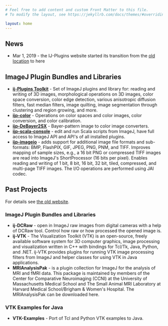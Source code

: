 ```yaml
---
# Feel free to add content and custom Front Matter to this file.
# To modify the layout, see https://jekyllrb.com/docs/themes/#overriding-theme-defaults

layout: home
---
```


## News
* Mar 1, 2019 - the IJ-Plugins website started its transition from the [old location](https://ij-plugins.sourceforge.net/) to here

## ImageJ Plugin Bundles and Libraries
* **[ij-Plugins Toolkit](https://github.com/ij-plugins)** - Set of ImageJ plugins and library for: reading and writing of 3D images, morphological operations on 3D images, color space conversion, color edge detection, various anisotropic diffusion filters, fast median filters, image quilting, image segmentation through clustering and region growing, and more.
* **[ijp-color](https://github.com/ij-plugins/ijp-color)** - Operations on color spaces and color images, color conversion, and color calibration. 
* **[ijp-DeBayer2SX](https://github.com/ij-plugins/ijp-DeBayer2SX)** - Bayer-pattern image to color image converters.
* **[ijp-scala-console](https://github.com/ij-plugins/ijp-scala-console)** - edit and run Scala scripts from ImageJ, have full access to ImageJ API and API's of all installed plugins.
* **[ijp-imageio](https://github.com/ij-plugins/ijp-imageio)** - adds support for additional image file formats and sub-formats: BMP, FlashPIX, GIF, JPEG, PNG, PNM, and TIFF. Improves mapping of sample sizes, e.g., a 16 bit PNG or compressed TIFF images are read into ImageJ's ShortProcessor (16 bits per pixel). Enables reading and writing of 1 bit, 8 bit, 16 bit, 32 bit, tiled, compressed, and multi-page TIFF images. The I/O operations are performed using JAI codec.

## Past Projects
For details see [the old website](https://ij-plugins.sourceforge.net/).

###  ImageJ Plugin Bundles and Libraries
* **ij-DCRaw** - open in ImageJ raw images from digital cameras with a help of DCRaw tool. Control how raw or how processed the opened image is.
* **ij-VTK** - The Visualization Toolkit (VTK) is an open-source, freely available software system for 3D computer graphics, image processing and visualization written in C++ with bindings for Tcl/Tk, Java, Python, and .NET. ij-VTK provides plugins for running VTK image processing filters from ImageJ and helper classes for using VTK in Java applications.
* **MRIAnalysisPak** - is a plugin collection for ImageJ for the analysis of MRI and fMRI data. This package is maintained by members of the Center for Comparative Neuroimaging (CCNI) at the University of Massachusetts Medical School and The Small Animal MRI Laboratory at Harvard Medical School/Brigham & Women's Hospital. The MRIAnalysisPak can be downloaded here.

### VTK Examples for Java
* **VTK-Examples** - Port of Tcl and Python VTK examples to Java.